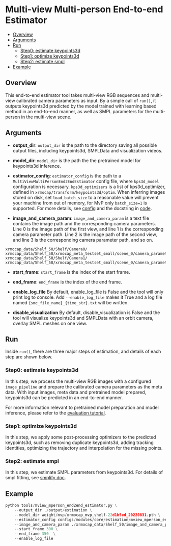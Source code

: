 # Multi-view Multi-person End-to-end Estimator

- [Overview](#overview)
- [Arguments](#arguments)
- [Run](#run)
  - [Step0: estimate keypoints3d](#step0-estimate-keypoints3d)
  - [Step1: optimize keypoints3d](#step1-optimize-keypoints3d)
  - [Step2: estimate smpl](#step2-estimate-smpl)
- [Example](#example)

## Overview

This end-to-end estimator tool takes multi-view RGB sequences and multi-view calibrated camera parameters as input. By a simple call of `run()`, it outputs keypoints3d predicted by the model trained with learning based method in an end-to-end manner, as well as SMPL parameters for the multi-person in the multi-view scene.

## Arguments

- **output_dir**:
`output_dir` is the path to the directory saving all possible output files, including keypoints3d, SMPLData and visualization videos.
- **model_dir**:
`model_dir` is the path the the pretrained model for keypoints3d inference.

- **estimator_config**:
`estimator_config` is the path to a `MultiViewMultiPersonEnd2EndEstimator` config file, where `kps3d_model` configuration is necessary. `kps3d_optimizers` is a list of kps3d_optimizer, defined in `xrmocap/transform/keypoints3d/optim`. When inferring images stored on disk, set `load_batch_size` to a reasonable value will prevent your machine from out of memory, for MvP only `batch_size=1` is supported. For more details, see [config](../../../configs/modules/core/estimation/mview_mperson_end2end_estimator.py) and the docstring in [code](../../../xrmocap/core/estimation/mview_mperson_end2end_estimator.py).

- **image_and_camera_param**:
`image_and_camera_param` is a text file contains the image path and the corresponding camera parameters. Line 0 is the image path of the first view, and line 1 is the corresponding camera parameter path. Line 2 is the image path of the second view, and line 3 is the corresponding camera parameter path, and so on.
```text
xrmocap_data/Shelf_50/Shelf/Camera0/
xrmocap_data/Shelf_50/xrmocap_meta_testset_small/scene_0/camera_parameters/fisheye_param_00.json
xrmocap_data/Shelf_50/Shelf/Camera1/
xrmocap_data/Shelf_50/xrmocap_meta_testset_small/scene_0/camera_parameters/fisheye_param_01.json
```

- **start_frame**:
`start_frame` is the index of the start frame.

- **end_frame**:
`end_frame` is the index of the end frame.

- **enable_log_file**
By default, enable_log_file is False and the tool will only print log to console. Add `--enable_log_file` makes it True and a log file named `{smc_file_name}_{time_str}.txt` will be written.

- **disable_visualization**
By default, disable_visualization is False and the tool will visualize keypoints3d and SMPLData with an orbit camera, overlay SMPL meshes on one view.

## Run

Inside `run()`, there are three major steps of estimation, and details of each step are shown below.



### Step0: estimate keypoints3d

In this step, we process the multi-view RGB images with a configured `image_pipeline` and prepare the calibrated camera parameters as the meta data. With input images, meta data and pretrained model prepared, keypoints3d can be predicted in an end-to-end manner.

For more information relevant to pretrained model preparation and model inference, please refer to the [evaluation tutorial](../tools/eval_model.md).

### Step1: optimize keypoints3d

In this step, we apply some post-processing optimizers to the predicted keypoints3d, such as removing duplicate keypoints3d, adding tracking identities, optimizing the trajectory and interpolation for the missing points.

### Step2: estimate smpl

In this step, we estimate SMPL parameters from keypoints3d. For details of smpl fitting, see [smplify doc](../../../docs/en/model/smplify.md).

## Example

```python
python tools/mview_mperson_end2end_estimator.py \
    --output_dir ./output/estimation \
    --model_dir weight/mvp/xrmocap_mvp_shelf-22d1b5ed_20220831.pth \
    --estimator_config configs/modules/core/estimation/mview_mperson_end2end_estimator.py \
    --image_and_camera_param ./xrmocap_data/Shelf_50/image_and_camera_param.txt \
    --start_frame 300 \
    --end_frame 350  \
    --enable_log_file
```

